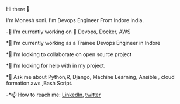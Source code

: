  Hi there 👋

I'm Monesh soni. I'm  Devops Engineer From Indore India.

-🔭 I’m currently working on 🐍 Devops, Docker, AWS

*🌱 I’m currently working as a Trainee Devops Engineer in Indore 

*👯 I’m looking to collaborate on open source project

*🤔 I’m looking for help with in my project.

*💬 Ask me about Python,R, Django, Machine Learning, Ansible , cloud formation aws ,Bash Script.

-*📫 How to reach me: [LinkedIn](https://www.linkedin.com/in/monesh-soni/), [twitter](https://twitter.com/monesh_soni)

